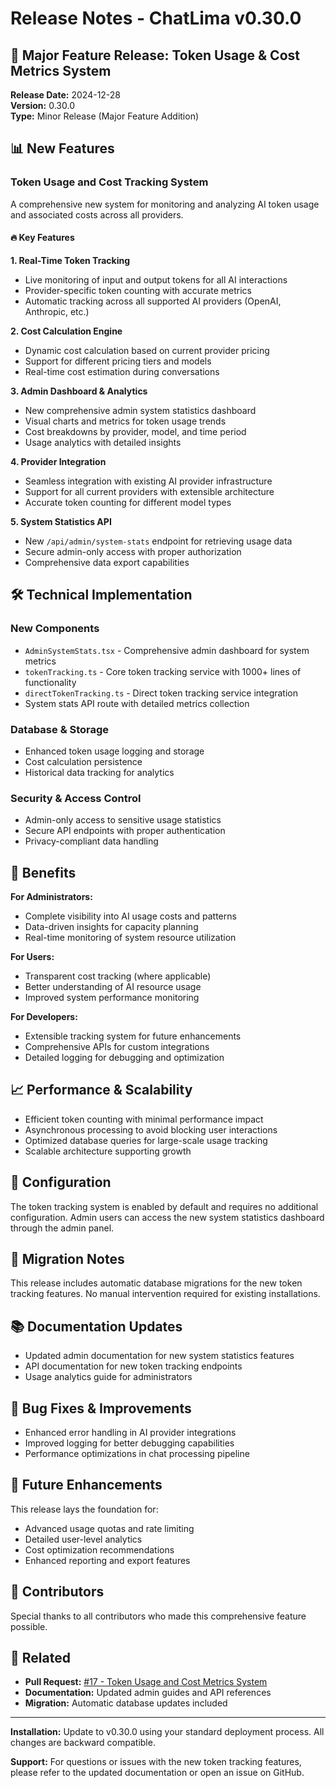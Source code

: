 # Release Notes - ChatLima v0.30.0

## 🎉 Major Feature Release: Token Usage & Cost Metrics System

**Release Date:** 2024-12-28  
**Version:** 0.30.0  
**Type:** Minor Release (Major Feature Addition)

## 📊 New Features

### Token Usage and Cost Tracking System
A comprehensive new system for monitoring and analyzing AI token usage and associated costs across all providers.

#### 🔥 Key Features

**1. Real-Time Token Tracking**
- Live monitoring of input and output tokens for all AI interactions
- Provider-specific token counting with accurate metrics
- Automatic tracking across all supported AI providers (OpenAI, Anthropic, etc.)

**2. Cost Calculation Engine**
- Dynamic cost calculation based on current provider pricing
- Support for different pricing tiers and models
- Real-time cost estimation during conversations

**3. Admin Dashboard & Analytics**
- New comprehensive admin system statistics dashboard
- Visual charts and metrics for token usage trends
- Cost breakdowns by provider, model, and time period
- Usage analytics with detailed insights

**4. Provider Integration**
- Seamless integration with existing AI provider infrastructure
- Support for all current providers with extensible architecture
- Accurate token counting for different model types

**5. System Statistics API**
- New `/api/admin/system-stats` endpoint for retrieving usage data
- Secure admin-only access with proper authorization
- Comprehensive data export capabilities

## 🛠️ Technical Implementation

### New Components
- `AdminSystemStats.tsx` - Comprehensive admin dashboard for system metrics
- `tokenTracking.ts` - Core token tracking service with 1000+ lines of functionality
- `directTokenTracking.ts` - Direct token tracking service integration
- System stats API route with detailed metrics collection

### Database & Storage
- Enhanced token usage logging and storage
- Cost calculation persistence
- Historical data tracking for analytics

### Security & Access Control
- Admin-only access to sensitive usage statistics
- Secure API endpoints with proper authentication
- Privacy-compliant data handling

## 🎯 Benefits

**For Administrators:**
- Complete visibility into AI usage costs and patterns
- Data-driven insights for capacity planning
- Real-time monitoring of system resource utilization

**For Users:**
- Transparent cost tracking (where applicable)
- Better understanding of AI resource usage
- Improved system performance monitoring

**For Developers:**
- Extensible tracking system for future enhancements
- Comprehensive APIs for custom integrations
- Detailed logging for debugging and optimization

## 📈 Performance & Scalability

- Efficient token counting with minimal performance impact
- Asynchronous processing to avoid blocking user interactions
- Optimized database queries for large-scale usage tracking
- Scalable architecture supporting growth

## 🔧 Configuration

The token tracking system is enabled by default and requires no additional configuration. Admin users can access the new system statistics dashboard through the admin panel.

## 🚀 Migration Notes

This release includes automatic database migrations for the new token tracking features. No manual intervention required for existing installations.

## 📚 Documentation Updates

- Updated admin documentation for new system statistics features
- API documentation for new token tracking endpoints
- Usage analytics guide for administrators

## 🐛 Bug Fixes & Improvements

- Enhanced error handling in AI provider integrations
- Improved logging for better debugging capabilities
- Performance optimizations in chat processing pipeline

## 🔮 Future Enhancements

This release lays the foundation for:
- Advanced usage quotas and rate limiting
- Detailed user-level analytics
- Cost optimization recommendations
- Enhanced reporting and export features

## 👥 Contributors

Special thanks to all contributors who made this comprehensive feature possible.

## 🔗 Related

- **Pull Request:** [#17 - Token Usage and Cost Metrics System](https://github.com/brooksy4503/chatlima/pull/17)
- **Documentation:** Updated admin guides and API references
- **Migration:** Automatic database updates included

---

**Installation:** Update to v0.30.0 using your standard deployment process. All changes are backward compatible.

**Support:** For questions or issues with the new token tracking features, please refer to the updated documentation or open an issue on GitHub.
